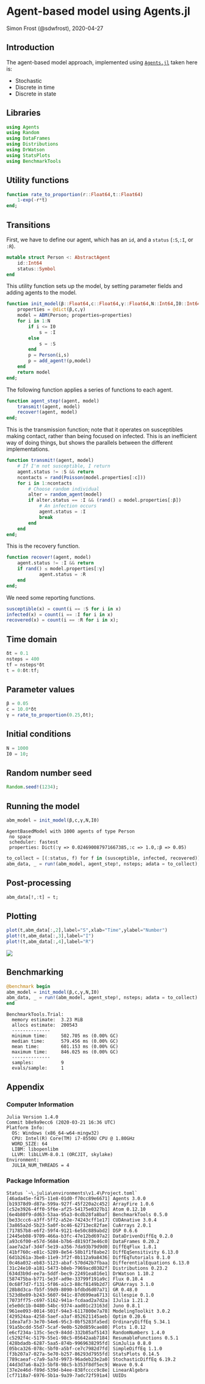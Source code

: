 # Agent-based model using Agents.jl
Simon Frost (@sdwfrost), 2020-04-27

## Introduction

The agent-based model approach, implemented using [`Agents.jl`](https://github.com/JuliaDynamics/Agents.jl) taken here is:

- Stochastic
- Discrete in time
- Discrete in state

## Libraries

````julia
using Agents
using Random
using DataFrames
using Distributions
using DrWatson
using StatsPlots
using BenchmarkTools
````





## Utility functions

````julia
function rate_to_proportion(r::Float64,t::Float64)
    1-exp(-r*t)
end;
````





## Transitions

First, we have to define our agent, which has an `id`, and a `status` (`:S`,`:I`, or `:R`).

````julia
mutable struct Person <: AbstractAgent
    id::Int64
    status::Symbol
end
````





This utility function sets up the model, by setting parameter fields and adding agents to the model.

````julia
function init_model(β::Float64,c::Float64,γ::Float64,N::Int64,I0::Int64)
    properties = @dict(β,c,γ)
    model = ABM(Person; properties=properties)
    for i in 1:N
        if i <= I0
            s = :I
        else
            s = :S
        end
        p = Person(i,s)
        p = add_agent!(p,model)
    end
    return model
end;
````





The following function applies a series of functions to each agent.

````julia
function agent_step!(agent, model)
    transmit!(agent, model)
    recover!(agent, model)
end;
````





This is the transmission function; note that it operates on susceptibles making contact, rather than being focused on infected. This is an inefficient way of doing things, but shows the parallels between the different implementations.

````julia
function transmit!(agent, model)
    # If I'm not susceptible, I return
    agent.status != :S && return
    ncontacts = rand(Poisson(model.properties[:c]))
    for i in 1:ncontacts
        # Choose random individual
        alter = random_agent(model)
        if alter.status == :I && (rand() ≤ model.properties[:β])
            # An infection occurs
            agent.status = :I
            break
        end
    end
end;
````





This is the recovery function.

````julia
function recover!(agent, model)
    agent.status != :I && return
    if rand() ≤ model.properties[:γ]
            agent.status = :R
    end
end;
````





We need some reporting functions.

````julia
susceptible(x) = count(i == :S for i in x)
infected(x) = count(i == :I for i in x)
recovered(x) = count(i == :R for i in x);
````





## Time domain

````julia
δt = 0.1
nsteps = 400
tf = nsteps*δt
t = 0:δt:tf;
````





## Parameter values

````julia
β = 0.05
c = 10.0*δt
γ = rate_to_proportion(0.25,δt);
````





## Initial conditions

````julia
N = 1000
I0 = 10;
````





## Random number seed

````julia
Random.seed!(1234);
````





## Running the model

````julia
abm_model = init_model(β,c,γ,N,I0)
````


````
AgentBasedModel with 1000 agents of type Person
 no space
 scheduler: fastest
 properties: Dict(:γ => 0.024690087971667385,:c => 1.0,:β => 0.05)
````



````julia
to_collect = [(:status, f) for f in (susceptible, infected, recovered)]
abm_data, _ = run!(abm_model, agent_step!, nsteps; adata = to_collect);
````





## Post-processing

````julia
abm_data[!,:t] = t;
````





## Plotting

````julia
plot(t,abm_data[:,2],label="S",xlab="Time",ylabel="Number")
plot!(t,abm_data[:,3],label="I")
plot!(t,abm_data[:,4],label="R")
````


![](figures/abm_16_1.png)




## Benchmarking

````julia
@benchmark begin
abm_model = init_model(β,c,γ,N,I0)
abm_data, _ = run!(abm_model, agent_step!, nsteps; adata = to_collect)
end
````


````
BenchmarkTools.Trial: 
  memory estimate:  3.23 MiB
  allocs estimate:  200543
  --------------
  minimum time:     502.705 ms (0.00% GC)
  median time:      579.456 ms (0.00% GC)
  mean time:        601.153 ms (0.00% GC)
  maximum time:     846.025 ms (0.00% GC)
  --------------
  samples:          9
  evals/sample:     1
````




## Appendix
### Computer Information
```
Julia Version 1.4.0
Commit b8e9a9ecc6 (2020-03-21 16:36 UTC)
Platform Info:
  OS: Windows (x86_64-w64-mingw32)
  CPU: Intel(R) Core(TM) i7-8550U CPU @ 1.80GHz
  WORD_SIZE: 64
  LIBM: libopenlibm
  LLVM: libLLVM-8.0.1 (ORCJIT, skylake)
Environment:
  JULIA_NUM_THREADS = 4

```

### Package Information

```
Status `~\.julia\environments\v1.4\Project.toml`
[46ada45e-f475-11e8-01d0-f70cc89e6671] Agents 3.0.0
[b19378d9-d87a-599a-927f-45f220a2c452] ArrayFire 1.0.6
[c52e3926-4ff0-5f6e-af25-54175e0327b1] Atom 0.12.10
[6e4b80f9-dd63-53aa-95a3-0cdb28fa8baf] BenchmarkTools 0.5.0
[be33ccc6-a3ff-5ff2-a52e-74243cff1e17] CUDAnative 3.0.4
[3a865a2d-5b23-5a0f-bc46-62713ec82fae] CuArrays 2.0.1
[717857b8-e6f2-59f4-9121-6e50c889abd2] DSP 0.6.6
[2445eb08-9709-466a-b3fc-47e12bd697a2] DataDrivenDiffEq 0.2.0
[a93c6f00-e57d-5684-b7b6-d8193f3e46c0] DataFrames 0.20.2
[aae7a2af-3d4f-5e19-a356-7da93b79d9d0] DiffEqFlux 1.8.1
[41bf760c-e81c-5289-8e54-58b1f1f8abe2] DiffEqSensitivity 6.13.0
[6d1b261a-3be8-11e9-3f2f-0b112a9a8436] DiffEqTutorials 0.1.0
[0c46a032-eb83-5123-abaf-570d42b7fbaa] DifferentialEquations 6.13.0
[31c24e10-a181-5473-b8eb-7969acd0382f] Distributions 0.23.2
[634d3b9d-ee7a-5ddf-bec9-22491ea816e1] DrWatson 1.10.2
[587475ba-b771-5e3f-ad9e-33799f191a9c] Flux 0.10.4
[0c68f7d7-f131-5f86-a1c3-88cf8149b2d7] GPUArrays 3.1.0
[28b8d3ca-fb5f-59d9-8090-bfdbd6d07a71] GR 0.48.0
[523d8e89-b243-5607-941c-87d699ea6713] Gillespie 0.1.0
[7073ff75-c697-5162-941a-fcdaad2a7d2a] IJulia 1.21.2
[e5e0dc1b-0480-54bc-9374-aad01c23163d] Juno 0.8.1
[961ee093-0014-501f-94e3-6117800e7a78] ModelingToolkit 3.0.2
[429524aa-4258-5aef-a3af-852621145aeb] Optim 0.20.6
[1dea7af3-3e70-54e6-95c3-0bf5283fa5ed] OrdinaryDiffEq 5.34.1
[91a5bcdd-55d7-5caf-9e0b-520d859cae80] Plots 1.0.12
[e6cf234a-135c-5ec9-84dd-332b85af5143] RandomNumbers 1.4.0
[c5292f4c-5179-55e1-98c5-05642aab7184] ResumableFunctions 0.5.1
[428bdadb-6287-5aa5-874b-9969638295fd] SimJulia 0.8.0
[05bca326-078c-5bf0-a5bf-ce7c7982d7fd] SimpleDiffEq 1.1.0
[f3b207a7-027a-5e70-b257-86293d7955fd] StatsPlots 0.14.5
[789caeaf-c7a9-5a7d-9973-96adeb23e2a0] StochasticDiffEq 6.19.2
[44d3d7a6-8a23-5bf8-98c5-b353f8df5ec9] Weave 0.9.4
[37e2e46d-f89d-539d-b4ee-838fcccc9c8e] LinearAlgebra
[cf7118a7-6976-5b1a-9a39-7adc72f591a4] UUIDs
```
